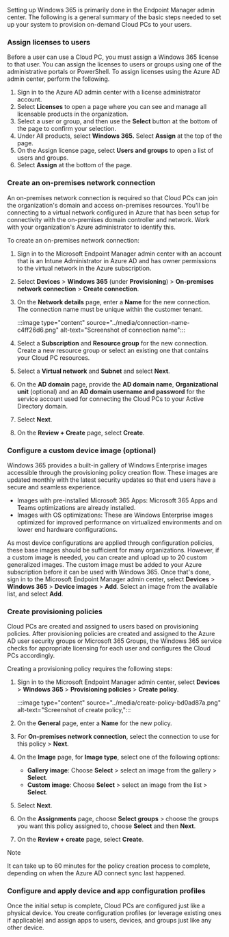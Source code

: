 Setting up Windows 365 is primarily done in the Endpoint Manager admin center. The following is a general summary of the basic steps needed to set up your system to provision on-demand Cloud PCs to your users.

### Assign licenses to users

Before a user can use a Cloud PC, you must assign a Windows 365 license to that user. You can assign the licenses to users or groups using one of the administrative portals or PowerShell. To assign licenses using the Azure AD admin center, perform the following.

1.  Sign in to the Azure AD admin center with a license administrator account.
2.  Select **Licenses** to open a page where you can see and manage all licensable products in the organization.
3.  Select a user or group, and then use the **Select** button at the bottom of the page to confirm your selection.
4.  Under All products, select **Windows 365.** Select **Assign** at the top of the page.
5.  On the Assign license page, select **Users and groups** to open a list of users and groups.
6.  Select **Assign** at the bottom of the page.

### Create an on-premises network connection

An on-premises network connection is required so that Cloud PCs can join the organization's domain and access on-premises resources. You'll be connecting to a virtual network configured in Azure that has been setup for connectivity with the on-premises domain controller and network. Work with your organization's Azure administrator to identify this.

To create an on-premises network connection:

1.  Sign in to the Microsoft Endpoint Manager admin center with an account that is an Intune Administrator in Azure AD and has owner permissions to the virtual network in the Azure subscription.
2.  Select **Devices** &gt; **Windows 365** (under **Provisioning**) &gt; **On-premises network connection** &gt; **Create connection**.
3.  On the **Network details** page, enter a **Name** for the new connection. The connection name must be unique within the customer tenant.
    
    :::image type="content" source="../media/connection-name-c4ff26d6.png" alt-text="Screenshot of connection name":::
    
4.  Select a **Subscription** and **Resource group** for the new connection. Create a new resource group or select an existing one that contains your Cloud PC resources.
5.  Select a **Virtual network** and **Subnet** and select **Next**.
6.  On the **AD domain** page, provide the **AD domain name**, **Organizational unit** (optional) and an **AD domain username and password** for the service account used for connecting the Cloud PCs to your Active Directory domain.
7.  Select **Next**.
8.  On the **Review + Create** page, select **Create**.

### Configure a custom device image (optional)

Windows 365 provides a built-in gallery of Windows Enterprise images accessible through the provisioning policy creation flow. These images are updated monthly with the latest security updates so that end users have a secure and seamless experience.

 -  Images with pre-installed Microsoft 365 Apps: Microsoft 365 Apps and Teams optimizations are already installed.
 -  Images with OS optimizations: These are Windows Enterprise images optimized for improved performance on virtualized environments and on lower end hardware configurations.

As most device configurations are applied through configuration policies, these base images should be sufficient for many organizations. However, if a custom image is needed, you can create and upload up to 20 custom generalized images. The custom image must be added to your Azure subscription before it can be used with Windows 365. Once that's done, sign in to the Microsoft Endpoint Manager admin center, select **Devices** &gt; **Windows 365** &gt; **Device images** &gt; **Add**. Select an image from the available list, and select **Add**.

### Create provisioning policies

Cloud PCs are created and assigned to users based on provisioning policies. After provisioning policies are created and assigned to the Azure AD user security groups or Microsoft 365 Groups, the Windows 365 service checks for appropriate licensing for each user and configures the Cloud PCs accordingly.

Creating a provisioning policy requires the following steps:

1.  Sign in to the Microsoft Endpoint Manager admin center, select **Devices** &gt; **Windows 365** &gt; **Provisioning policies** &gt; **Create policy**.
    
    :::image type="content" source="../media/create-policy-bd0ad87a.png" alt-text="Screenshot of create policy,":::
    
2.  On the **General** page, enter a **Name** for the new policy.
3.  For **On-premises network connection**, select the connection to use for this policy &gt; **Next**.
4.  On the **Image** page, for **Image type**, select one of the following options:
    
     -  **Gallery image**: Choose **Select** &gt; select an image from the gallery &gt; **Select**.
     -  **Custom image**: Choose **Select** &gt; select an image from the list &gt; **Select**.
5.  Select **Next**.
6.  On the **Assignments** page, choose **Select groups** &gt; choose the groups you want this policy assigned to, choose **Select** and then **Next**.
7.  On the **Review + create** page, select **Create**.

> [!NOTE]
> It can take up to 60 minutes for the policy creation process to complete, depending on when the Azure AD connect sync last happened.

### Configure and apply device and app configuration profiles

Once the initial setup is complete, Cloud PCs are configured just like a physical device. You create configuration profiles (or leverage existing ones if applicable) and assign apps to users, devices, and groups just like any other device.
